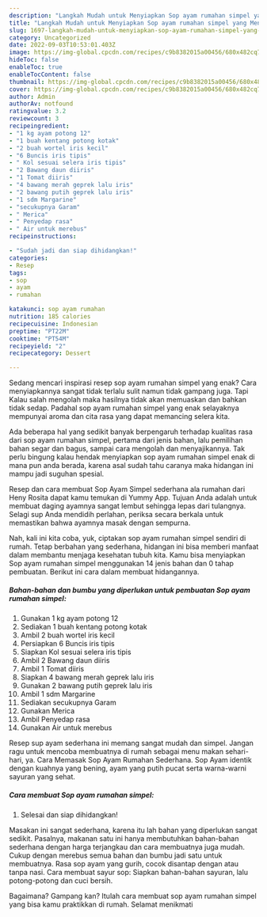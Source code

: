 ```yaml
---
description: "Langkah Mudah untuk Menyiapkan Sop ayam rumahan simpel yang Menggugah Selera, Buat Buka Puasa Bikin Ngiler"
title: "Langkah Mudah untuk Menyiapkan Sop ayam rumahan simpel yang Menggugah Selera, Buat Buka Puasa Bikin Ngiler"
slug: 1697-langkah-mudah-untuk-menyiapkan-sop-ayam-rumahan-simpel-yang-menggugah-selera-buat-buka-puasa-bikin-ngiler
category: Uncategorized
date: 2022-09-03T10:53:01.403Z
image: https://img-global.cpcdn.com/recipes/c9b8382015a00456/680x482cq70/sop-ayam-rumahan-simpel-foto-resep-utama.jpg
hideToc: false
enableToc: true
enableTocContent: false
thumbnail: https://img-global.cpcdn.com/recipes/c9b8382015a00456/680x482cq70/sop-ayam-rumahan-simpel-foto-resep-utama.jpg
cover: https://img-global.cpcdn.com/recipes/c9b8382015a00456/680x482cq70/sop-ayam-rumahan-simpel-foto-resep-utama.jpg
author: Admin
authorAv: notfound
ratingvalue: 3.2
reviewcount: 3
recipeingredient:
- "1 kg ayam potong 12"
- "1 buah kentang potong kotak"
- "2 buah wortel iris kecil"
- "6 Buncis iris tipis"
- " Kol sesuai selera iris tipis"
- "2 Bawang daun diiris"
- "1 Tomat diiris"
- "4 bawang merah geprek lalu iris"
- "2 bawang putih geprek lalu iris"
- "1 sdm Margarine"
- "secukupnya Garam"
- " Merica"
- " Penyedap rasa"
- " Air untuk merebus"
recipeinstructions:

- "Sudah jadi dan siap dihidangkan!"
categories:
- Resep
tags:
- sop
- ayam
- rumahan

katakunci: sop ayam rumahan 
nutrition: 185 calories
recipecuisine: Indonesian
preptime: "PT22M"
cooktime: "PT54M"
recipeyield: "2"
recipecategory: Dessert

---
```



Sedang mencari inspirasi resep sop ayam rumahan simpel yang enak? Cara menyiapkannya sangat tidak terlalu sulit namun tidak gampang juga. Tapi Kalau salah mengolah maka hasilnya tidak akan memuaskan dan bahkan tidak sedap. Padahal sop ayam rumahan simpel yang enak selayaknya mempunyai aroma dan cita rasa yang dapat memancing selera kita.


Ada beberapa hal yang sedikit banyak berpengaruh terhadap kualitas rasa dari sop ayam rumahan simpel, pertama dari jenis bahan, lalu pemilihan bahan segar dan bagus, sampai cara mengolah dan menyajikannya. Tak perlu bingung kalau hendak menyiapkan sop ayam rumahan simpel enak di mana pun anda berada, karena asal sudah tahu caranya maka hidangan ini mampu jadi suguhan spesial.

Resep dan cara membuat Sop Ayam Simpel sederhana ala rumahan dari Heny Rosita dapat kamu temukan di Yummy App. Tujuan Anda adalah untuk membuat daging ayamnya sangat lembut sehingga lepas dari tulangnya. Selagi sup Anda mendidih perlahan, periksa secara berkala untuk memastikan bahwa ayamnya masak dengan sempurna.


Nah, kali ini kita coba, yuk, ciptakan sop ayam rumahan simpel sendiri di rumah. Tetap berbahan yang sederhana, hidangan ini bisa memberi manfaat dalam membantu menjaga kesehatan tubuh kita. Kamu bisa menyiapkan Sop ayam rumahan simpel menggunakan 14 jenis bahan dan 0 tahap pembuatan. Berikut ini cara dalam membuat hidangannya.

<!--inarticleads1-->

##### Bahan-bahan dan bumbu yang diperlukan untuk pembuatan Sop ayam rumahan simpel:

1. Gunakan 1 kg ayam potong 12
1. Sediakan 1 buah kentang potong kotak
1. Ambil 2 buah wortel iris kecil
1. Persiapkan 6 Buncis iris tipis
1. Siapkan  Kol sesuai selera iris tipis
1. Ambil 2 Bawang daun diiris
1. Ambil 1 Tomat diiris
1. Siapkan 4 bawang merah geprek lalu iris
1. Gunakan 2 bawang putih geprek lalu iris
1. Ambil 1 sdm Margarine
1. Sediakan secukupnya Garam
1. Gunakan  Merica
1. Ambil  Penyedap rasa
1. Gunakan  Air untuk merebus


Resep sup ayam sederhana ini memang sangat mudah dan simpel. Jangan ragu untuk mencoba membuatnya di rumah sebagai menu makan sehari-hari, ya. Cara Memasak Sop Ayam Rumahan Sederhana. Sop Ayam identik dengan kuahnya yang bening, ayam yang putih pucat serta warna-warni sayuran yang sehat. 

<!--inarticleads2-->

##### Cara membuat Sop ayam rumahan simpel:


1. Selesai dan siap dihidangkan!

Masakan ini sangat sederhana, karena itu lah bahan yang diperlukan sangat sedikit. Pasalnya, makanan satu ini hanya membutuhkan bahan-bahan sederhana dengan harga terjangkau dan cara membuatnya juga mudah. Cukup dengan merebus semua bahan dan bumbu jadi satu untuk membuatnya. Rasa sop ayam yang gurih, cocok disantap dengan atau tanpa nasi. Cara membuat sayur sop: Siapkan bahan-bahan sayuran, lalu potong-potong dan cuci bersih. 

Bagaimana? Gampang kan? Itulah cara membuat sop ayam rumahan simpel yang bisa kamu praktikkan di rumah. Selamat menikmati
